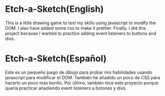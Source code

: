 # Etch-a-Sketch(English)
This is a little drawing game to test my skills using 
javascript to modify the DOM. I also have added some css 
to make it prettier. Finally, I did this project because I wanted to practice adding event listeners to buttons and divs.

# Etch-a-Sketch(Español)
Este es un pequeño juego de dibujo para probar mis habilidades usando javascript para modificar el DOM. También he añadido un poco de CSS para hacerlo un poco más bonito. Por último, también hice este proyecto porque quería practicar añadiendo event listeners a botones y divs.
